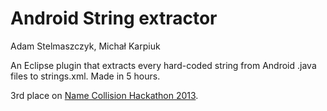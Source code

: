# Android String extractor

Adam Stelmaszczyk, Michał Karpiuk

An Eclipse plugin that extracts every hard-coded string from Android .java files to strings.xml. Made in 5 hours.

3rd place on [Name Collision Hackathon 2013](https://www.hackerleague.org/hackathons/name-collision/hacks/android-string-extractor).
